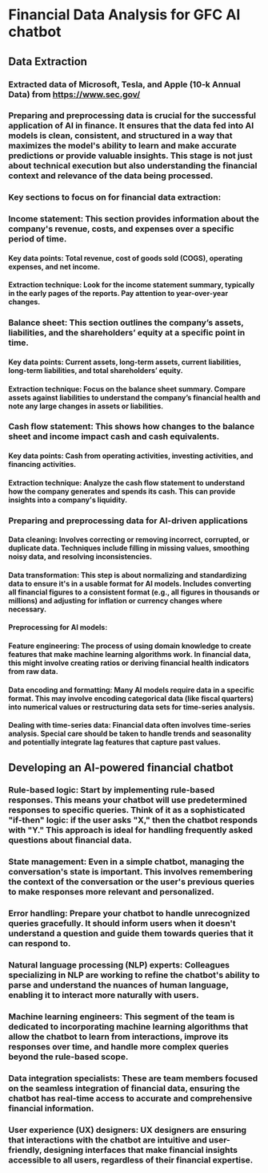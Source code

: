 # Financial Data Analysis for GFC AI chatbot

## Data Extraction
### Extracted data of Microsoft, Tesla, and Apple (10-k Annual Data) from https://www.sec.gov/ 
### Preparing and preprocessing data is crucial for the successful application of AI in finance. It ensures that the data fed into AI models is clean, consistent, and structured in a way that maximizes the model's ability to learn and make accurate predictions or provide valuable insights. This stage is not just about technical execution but also understanding the financial context and relevance of the data being processed.

### Key sections to focus on for financial data extraction:
### Income statement: This section provides information about the company's revenue, costs, and expenses over a specific period of time.
#### Key data points: Total revenue, cost of goods sold (COGS), operating expenses, and net income.
#### Extraction technique: Look for the income statement summary, typically in the early pages of the reports. Pay attention to year-over-year changes.

### Balance sheet: This section outlines the company’s assets, liabilities, and the shareholders’ equity at a specific point in time.
#### Key data points: Current assets, long-term assets, current liabilities, long-term liabilities, and total shareholders’ equity.
#### Extraction technique: Focus on the balance sheet summary. Compare assets against liabilities to understand the company’s financial health and note any large changes in assets or liabilities.

### Cash flow statement: This shows how changes to the balance sheet and income impact cash and cash equivalents.
#### Key data points: Cash from operating activities, investing activities, and financing activities.
#### Extraction technique: Analyze the cash flow statement to understand how the company generates and spends its cash. This can provide insights into a company's liquidity.

### Preparing and preprocessing data for AI-driven applications
#### Data cleaning: Involves correcting or removing incorrect, corrupted, or duplicate data. Techniques include filling in missing values, smoothing noisy data, and resolving inconsistencies.
#### Data transformation: This step is about normalizing and standardizing data to ensure it's in a usable format for AI models. Includes converting all financial figures to a consistent format (e.g., all figures in thousands or millions) and adjusting for inflation or currency changes where necessary.

#### Preprocessing for AI models:
#### Feature engineering: The process of using domain knowledge to create features that make machine learning algorithms work. In financial data, this might involve creating ratios or deriving financial health indicators from raw data.
#### Data encoding and formatting: Many AI models require data in a specific format. This may involve encoding categorical data (like fiscal quarters) into numerical values or restructuring data sets for time-series analysis.
#### Dealing with time-series data: Financial data often involves time-series analysis. Special care should be taken to handle trends and seasonality and potentially integrate lag features that capture past values.

## Developing an AI-powered financial chatbot
### Rule-based logic: Start by implementing rule-based responses. This means your chatbot will use predetermined responses to specific queries. Think of it as a sophisticated "if-then" logic: if the user asks "X," then the chatbot responds with "Y." This approach is ideal for handling frequently asked questions about financial data.

### State management: Even in a simple chatbot, managing the conversation's state is important. This involves remembering the context of the conversation or the user's previous queries to make responses more relevant and personalized.

### Error handling: Prepare your chatbot to handle unrecognized queries gracefully. It should inform users when it doesn't understand a question and guide them towards queries that it can respond to.

### Natural language processing (NLP) experts: Colleagues specializing in NLP are working to refine the chatbot's ability to parse and understand the nuances of human language, enabling it to interact more naturally with users.

### Machine learning engineers: This segment of the team is dedicated to incorporating machine learning algorithms that allow the chatbot to learn from interactions, improve its responses over time, and handle more complex queries beyond the rule-based scope.

### Data integration specialists: These are team members focused on the seamless integration of financial data, ensuring the chatbot has real-time access to accurate and comprehensive financial information.

### User experience (UX) designers: UX designers are ensuring that interactions with the chatbot are intuitive and user-friendly, designing interfaces that make financial insights accessible to all users, regardless of their financial expertise.
